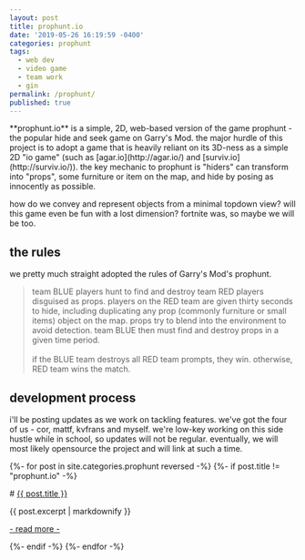 ```yaml
---
layout: post
title: prophunt.io
date: '2019-05-26 16:19:59 -0400'
categories: prophunt
tags:
  - web dev
  - video game
  - team work
  - gin
permalink: /prophunt/
published: true
---
```

<div markdown="1">
**prophunt.io** is a simple, 2D, web-based version of the game prophunt - the popular hide and seek game on Garry's Mod. the major hurdle of this project is to adopt a game that is heavily reliant on its 3D-ness as a simple 2D "io game" (such as [agar.io](http://agar.io/) and [surviv.io](http://surviv.io/)). the key mechanic to prophunt is "hiders" can transform into "props", some furniture or item on the map, and hide by posing as innocently as possible. 

how do we convey and represent objects from a minimal topdown view? will this game even be fun with a lost dimension? fortnite was, so maybe we will be too.

<!--more-->

## the rules

we pretty much straight adopted the rules of Garry's Mod's prophunt.

> team BLUE players hunt to find and destroy team RED players disguised as props. players on the RED team are given thirty seconds to hide, including duplicating any prop (commonly furniture or small items) object on the map. props try to blend into the environment to avoid detection. team BLUE then must find and destroy props in a given time period. <br/> <br/>
> if the BLUE team destroys all RED team prompts, they win. otherwise, RED team wins the match.

## development process

i'll be posting updates as we work on tackling features. we've got the four of us - cor, mattf, kvfrans and myself. we're low-key working on this side hustle while in school, so updates will not be regular. eventually, we will most likely opensource the project and will link at such a time.

</div>

{%- for post in site.categories.prophunt reversed -%}
{%- if post.title != "prophunt.io" -%}
<div markdown="1" class="categoryUpdate">
# <a href="{{site.baseurl}}{{ post.url }}">{{ post.title }}</a>

{{ post.excerpt | markdownify }}

<a href="{{site.baseurl}}{{ post.url }}" class="readMore">- read more -</a>
</div>

{%- endif -%}
{%- endfor -%}
